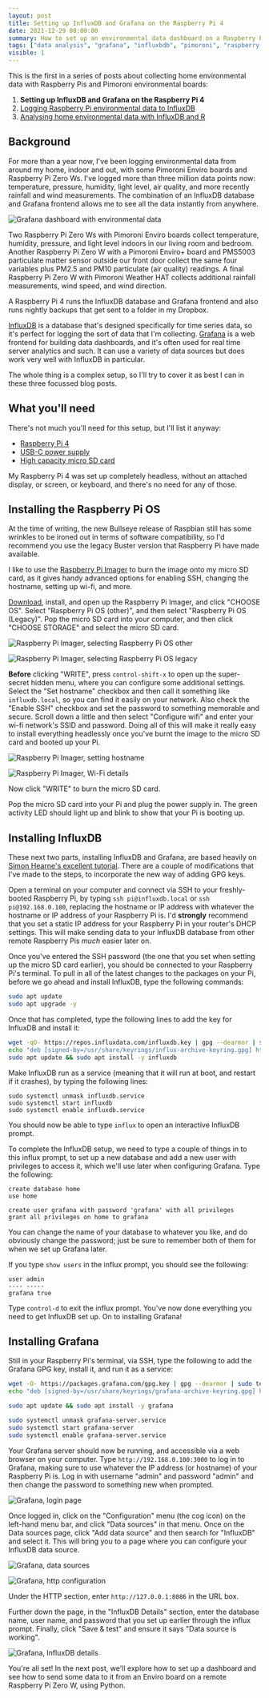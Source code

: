 ```yaml
---
layout: post
title: Setting up InfluxDB and Grafana on the Raspberry Pi 4
date: 2021-12-29 08:00:00
summary: How to set up an environmental data dashboard on a Raspberry Pi.
tags: ["data analysis", "grafana", "influxbdb", "pimoroni", "raspberry pi"]
visible: 1
---
```


This is the first in a series of posts about collecting home environmental data 
with Raspberry Pis and Pimoroni environmental boards:

1. **Setting up InfluxDB and Grafana on the Raspberry Pi 4**
2. [Logging Raspberry Pi environmental data to InfluxDB](/2021/12/29/logging-raspberry-pi-environmental-data-to-influxdb/)
3. [Analysing home environmental data with InfluxDB and R](/2021/12/29/analysing-home-environmental-data-with-influxdb-and-r/)

## Background

For more than a year now, I've been logging environmental data from around my 
home, indoor and out, with some Pimoroni Enviro boards and Raspberry Pi Zero Ws. 
I've logged more than three million data points now: temperature, pressure, 
humidity, light level, air quality, and more recently rainfall and wind 
measurements. The combination of an InfluxDB database and Grafana frontend 
allows me to see all the data instantly from anywhere.

![Grafana dashboard with environmental data](/assets/grafana-dashboard-1.png)

Two Raspberry Pi Zero Ws with Pimoroni Enviro boards collect temperature, 
humidity, pressure, and light level indoors in our living room and bedroom. 
Another Raspberry Pi Zero W with a Pimoroni Enviro+ board and PMS5003 
particulate matter sensor outside our front door collect the same four 
variables plus PM2.5 and PM10 particulate (air quality) readings. A final 
Raspberry Pi Zero W with Pimoroni Weather HAT collects additional rainfall 
measurements, wind speed, and wind direction.

A Raspberry Pi 4 runs the InfluxDB database and Grafana frontend and also runs 
nightly backups that get sent to a folder in my Dropbox.

[InfluxDB](https://www.influxdata.com/products/influxdb/) is a database that's 
designed specifically for time series data, so it's perfect for logging the sort 
of data that I'm collecting. [Grafana](https://grafana.com/) is a web frontend 
for building data dashboards, and it's often used for real time server analytics 
and such. It can use a variety of data sources but does work very well with 
InfluxDB in particular.

The whole thing is a complex setup, so I'll try to cover it as best I can in 
these three focussed blog posts.

## What you'll need

There's not much you'll need for this setup, but I'll list it anyway:

* [Raspberry Pi 4](https://shop.pimoroni.com/products/raspberry-pi-4)
* [USB-C power supply](https://shop.pimoroni.com/products/raspberry-pi-official-usb-c-power-supply)
* [High capacity micro SD card](https://www.amazon.co.uk/gp/product/B07ZG8HPZK/)

My Raspberry Pi 4 was set up completely headless, without an attached display, 
or screen, or keyboard, and there's no need for any of those.

## Installing the Raspberry Pi OS

At the time of writing, the new Bullseye release of Raspbian still has some 
wrinkles to be ironed out in terms of software compatibility, so I'd recommend 
you use the legacy Buster version that Raspberry Pi have made available.

I like to use the [Raspberry Pi Imager](https://www.raspberrypi.com/software/) 
to burn the image onto my micro SD card, as it gives handy advanced options for 
enabling SSH, changing the hostname, setting up wi-fi, and more.

[Download](https://www.raspberrypi.com/software/), install, and open up the 
Raspberry Pi Imager, and click "CHOOSE OS". Select "Raspberry Pi OS (other)", 
and then select "Raspberry Pi OS (Legacy)". Pop the micro SD card into your 
computer, and then click "CHOOSE STORAGE" and select the micro SD card.

![Raspberry Pi Imager, selecting Raspberry Pi OS other](/assets/raspberry-pi-imager-1.png)

![Raspberry Pi Imager, selecting Raspberry Pi OS legacy](/assets/raspberry-pi-imager-2.png)

**Before** clicking "WRITE", press `control-shift-x` to open up the super-secret 
hidden menu, where you can configure some additional settings. Select the 
"Set hostname" checkbox and then call it something like `influxdb.local`, so you 
can find it easily on your network. Also check the "Enable SSH" checkbox and 
set the password to something memorable and secure. Scroll down a little and 
then select "Configure wifi" and enter your wi-fi network's SSID and password. 
Doing all of this will make it really easy to install everything headlessly 
once you've burnt the image to the micro SD card and booted up your Pi.

![Raspberry Pi Imager, setting hostname](/assets/raspberry-pi-imager-3.png)

![Raspberry Pi Imager, Wi-Fi details](/assets/raspberry-pi-imager-4.png)

Now click "WRITE" to burn the micro SD card.

Pop the micro SD card into your Pi and plug the power supply in. The green 
activity LED should light up and blink to show that your Pi is booting up.

## Installing InfluxDB

These next two parts, installing InfluxDB and Grafana, are based heavily on 
[Simon Hearne's excellent tutorial](https://simonhearne.com/2020/pi-influx-grafana/).
There are a couple of modifications that I've made to the steps, to incorporate 
the new way of adding GPG keys.

Open a terminal on your computer and connect via SSH to your freshly-booted 
Raspberry Pi, by typing `ssh pi@influxdb.local` or `ssh pi@192.168.0.100`, 
replacing the hostname or IP address with whatever the hostname or IP address 
of your Raspberry Pi is. I'd **strongly** recommend that you set a static IP 
address for your Raspberry Pi in your router's DHCP settings. This will make 
sending data to your InfluxDB database from other remote Raspberry Pis *much* 
easier later on.

Once you've entered the SSH password (the one that you set when setting up the
micro SD card earlier), you should be connected to your Raspberry Pi's 
terminal. To pull in all of the latest changes to the packages on your Pi, 
before we go ahead and install InfluxDB, type the following commands:

```bash
sudo apt update
sudo apt upgrade -y
```

Once that has completed, type the following lines to add the key for InfluxDB 
and install it:

```bash
wget -qO- https://repos.influxdata.com/influxdb.key | gpg --dearmor | sudo tee /usr/share/keyrings/influx-archive-keyring.gpg >/dev/null
echo "deb [signed-by=/usr/share/keyrings/influx-archive-keyring.gpg] https://repos.influxdata.com/debian $(lsb_release -cs) stable" | sudo tee /etc/apt/sources.list.d/influxdb.list
sudo apt update && sudo apt install -y influxdb
```

Make InfluxDB run as a service (meaning that it will run at boot, and restart if 
it crashes), by typing the following lines:

```
sudo systemctl unmask influxdb.service
sudo systemctl start influxdb
sudo systemctl enable influxdb.service
```

You should now be able to type `influx` to open an interactive InfluxDB prompt.

To complete the InfluxDB setup, we need to type a couple of things in to this 
influx prompt, to set up a new database and add a new user with privileges to 
access it, which we'll use later when configuring Grafana. Type the following:

```
create database home
use home

create user grafana with password 'grafana' with all privileges
grant all privileges on home to grafana
```

You can change the name of your database to whatever you like, and do obviously 
change the password; just be sure to remember both of them for when we set up 
Grafana later.

If you type `show users` in the influx prompt, you should see the following:

```
user admin
---- -----
grafana true
```

Type `control-d` to exit the influx prompt. You've now done everything you need 
to get InfluxDB set up. On to installing Grafana!

## Installing Grafana

Still in your Raspberry Pi's terminal, via SSH, type the following to add the 
Grafana GPG key, install it, and run it as a service:

```bash
wget -O- https://packages.grafana.com/gpg.key | gpg --dearmor | sudo tee /usr/share/keyrings/grafana-archive-keyring.gpg >/dev/null
echo "deb [signed-by=/usr/share/keyrings/grafana-archive-keyring.gpg] https://packages.grafana.com/oss/deb stable main" | sudo tee /etc/apt/sources.list.d/grafana.list

sudo apt update && sudo apt install -y grafana

sudo systemctl unmask grafana-server.service
sudo systemctl start grafana-server
sudo systemctl enable grafana-server.service
````

Your Grafana server should now be running, and accessible via a web browser on 
your computer. Type `http://192.168.0.100:3000` to log in to Grafana, making 
sure to use whatever the IP address (or hostname) of your Raspberry Pi is. Log 
in with username "admin" and password "admin" and then change the password to 
something new when prompted.

![Grafana, login page](/assets/grafana-1.png)

Once logged in, click on the "Configuration" menu (the cog icon) on the left-hand 
menu bar, and click "Data sources" in that menu. Once on the Data sources page, 
click "Add data source" and then search for "InfluxDB" and select it. This will 
bring you to a page where you can configure your InfluxDB data source.

![Grafana, data sources](/assets/grafana-2.png)

![Grafana, http configuration](/assets/grafana-3.png)

Under the HTTP section, enter `http://127.0.0.1:8086` in the URL box.

Further down the page, in the "InfluxDB Details" section, enter the database 
name, user name, and password that you set up earlier through the influx prompt. 
Finally, click "Save & test" and ensure it says "Data source is working".

![Grafana, InfluxDB details](/assets/grafana-4.png)

You're all set! In the next post, we'll explore how to set up a dashboard and see 
how to send some data to it from an Enviro board on a remote Raspberry Pi Zero 
W, using Python.